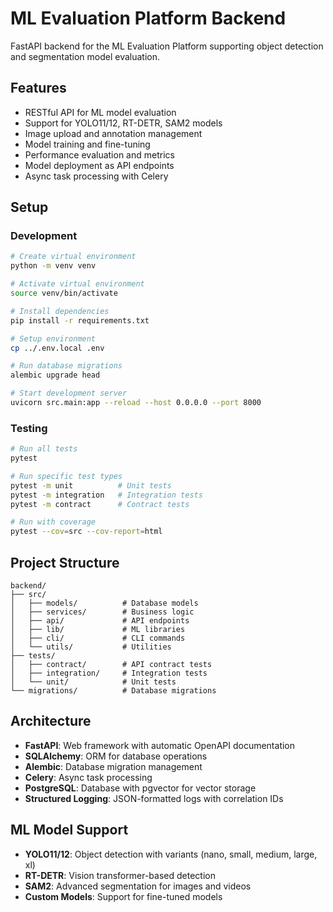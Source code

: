 # ML Evaluation Platform Backend

FastAPI backend for the ML Evaluation Platform supporting object detection and segmentation model evaluation.

## Features

- RESTful API for ML model evaluation
- Support for YOLO11/12, RT-DETR, SAM2 models
- Image upload and annotation management
- Model training and fine-tuning
- Performance evaluation and metrics
- Model deployment as API endpoints
- Async task processing with Celery

## Setup

### Development

```bash
# Create virtual environment
python -m venv venv

# Activate virtual environment
source venv/bin/activate

# Install dependencies
pip install -r requirements.txt

# Setup environment
cp ../.env.local .env

# Run database migrations
alembic upgrade head

# Start development server
uvicorn src.main:app --reload --host 0.0.0.0 --port 8000
```

### Testing

```bash
# Run all tests
pytest

# Run specific test types
pytest -m unit          # Unit tests
pytest -m integration   # Integration tests
pytest -m contract      # Contract tests

# Run with coverage
pytest --cov=src --cov-report=html
```

## Project Structure

```
backend/
├── src/
│   ├── models/          # Database models
│   ├── services/        # Business logic
│   ├── api/             # API endpoints
│   ├── lib/             # ML libraries
│   ├── cli/             # CLI commands
│   └── utils/           # Utilities
├── tests/
│   ├── contract/        # API contract tests
│   ├── integration/     # Integration tests
│   └── unit/            # Unit tests
└── migrations/          # Database migrations
```

## Architecture

- **FastAPI**: Web framework with automatic OpenAPI documentation
- **SQLAlchemy**: ORM for database operations
- **Alembic**: Database migration management
- **Celery**: Async task processing
- **PostgreSQL**: Database with pgvector for vector storage
- **Structured Logging**: JSON-formatted logs with correlation IDs

## ML Model Support

- **YOLO11/12**: Object detection with variants (nano, small, medium, large, xl)
- **RT-DETR**: Vision transformer-based detection
- **SAM2**: Advanced segmentation for images and videos
- **Custom Models**: Support for fine-tuned models
